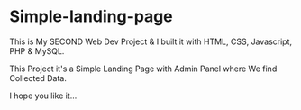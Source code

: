 # Simple-landing-page

This is My SECOND Web Dev Project & I built it with HTML, CSS, Javascript, PHP & MySQL.

This Project it's a Simple Landing Page with Admin Panel where We find Collected Data.

I hope you like it...
